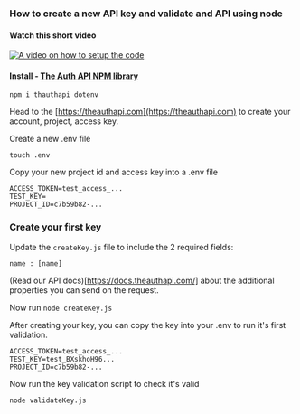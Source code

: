 ### How to create a new API key and validate and API using node


#### Watch this short video

[![A video on how to setup the code](https://cdn.loom.com/sessions/thumbnails/7e1eae8f592f494da5f58684f5596a27-with-play.gif "How to create a new API key and validate and API using node")](https://www.loom.com/share/7e1eae8f592f494da5f58684f5596a27)


#### Install - [The Auth API NPM library](https://www.npmjs.com/package/theauthapi)

```npm i thauthapi dotenv```


Head to the [https://theauthapi.com](https://theauthapi.com) to create your account, project, access key.


Create a new .env file

```touch .env```


Copy your new project id and access key into a .env file

```
ACCESS_TOKEN=test_access_...
TEST_KEY=
PROJECT_ID=c7b59b82-...
```

### Create your first key
Update the `createKey.js` file to include the 2 required fields:

```
name : [name]
```

(Read our API docs)[https://docs.theauthapi.com/] about the additional properties you can send on the request.

Now run 
```node createKey.js```

After creating your key, you can copy the key into your .env to run it's first validation. 

```
ACCESS_TOKEN=test_access_...
TEST_KEY=test_BXskhoH96...
PROJECT_ID=c7b59b82-...
```

Now run the key validation script to check it's valid

```node validateKey.js```
